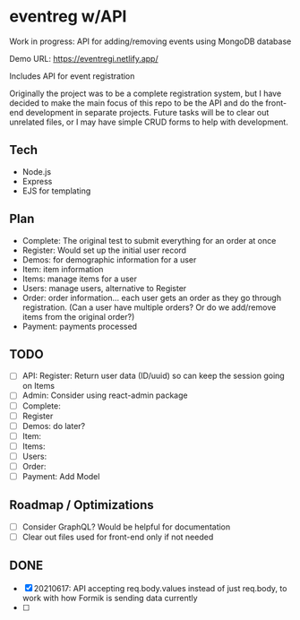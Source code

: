 # eventreg w/API

Work in progress: API for adding/removing events using MongoDB database

Demo URL: https://eventregi.netlify.app/

Includes API for event registration

Originally the project was to be a complete registration system, but I have decided to make the main focus of this repo to be the API and do the front-end development in separate projects. Future tasks will be to clear out unrelated files, or I may have simple CRUD forms to help with development.

## Tech

- Node.js
- Express
- EJS for templating

## Plan

- Complete: The original test to submit everything for an order at once
- Register: Would set up the initial user record
- Demos: for demographic information for a user
- Item: item information
- Items: manage items for a user
- Users: manage users, alternative to Register
- Order: order information... each user gets an order as they go through registration. (Can a user have multiple orders? Or do we add/remove items from the original order?)
- Payment: payments processed

## TODO

- [ ] API: Register: Return user data (ID/uuid) so can keep the session going on Items
- [ ] Admin: Consider using react-admin package
- [ ] Complete:
- [ ] Register
- [ ] Demos: do later?
- [ ] Item:
- [ ] Items:
- [ ] Users:
- [ ] Order:
- [ ] Payment: Add Model

## Roadmap / Optimizations

- [ ] Consider GraphQL? Would be helpful for documentation
- [ ] Clear out files used for front-end only if not needed

## DONE

- [x] 20210617: API accepting req.body.values instead of just req.body, to work with how Formik is sending data currently
- [ ]
